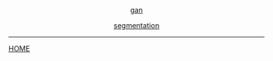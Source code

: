 <center> 

[gan](gan/index.md) 

[segmentation](segmentation/index.md) 
</center>

---
[HOME](../../README.md)